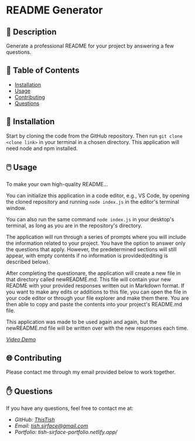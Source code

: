 # **README Generator**


## 📰 Description

Generate a professional README for your project by answering a few questions.

## 🔎 Table of Contents

- [Installation](#installation)
- [Usage](#usage)
- [Contributing](#contributing)
- [Questions](#questions)

## 💾 Installation <a id="installation"></a>

Start by cloning the code from the GitHub repository. Then run ```git clone <clone link>``` in your terminal in a chosen directory. This application will need node and npm installed.

## 🖱️ Usage <a id="usage"></a>


To make your own high-quality README...

You can initialize this application in a code editor, e.g., VS Code, by opening the cloned repository and running ```node index.js``` in the editor's terminal window.

You can also run the same command ```node index.js``` in your desktop's terminal, as long as you are in the repository's directory.

The application will run through a series of prompts where you will include the information related to your project. You have the option to answer only the questions that apply. However, the predetermined sections will still appear, with empty contents if no information is provided(editing is described below). 

After completing the questionare, the application will create a new file in that directory called newREADME.md. This file will contain your new README with your provided responses written out in Markdown format. If you want to make any edits or additions to this file, you can open the file in your code editor or through your file explorer and make them there. You are then able to copy and paste the contents into your project's README.md file.

This application was made to be used again and again, but the newREADME.md file will be written over with the new responses each time. 

[*Video Demo*](https://drive.google.com/file/d/1Ntu3rhs5f3RoKNGXRp800k_jigDd2VJu/view)

## 🌐 Contributing <a id="contributing"></a>


Please contact me through my email provided below to work together.


## ✋ Questions <a id="questions"></a>


If you have any questions, feel free to contact me at:

- *GitHub: [ThisTish](https://github.com/thistish)*
- *Email: tish.sirface@gmail.com*
- *Portfolio: tish-sirface-portfolio.netlify.app/*

